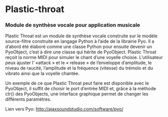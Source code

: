 # Plastic-throat
### Module de synthèse vocale pour application musicale

Plastic Throat est un module de synthèse vocale construite sur le modèle source-filtre construite en langage Python à l’aide de la librairie Pyo. Il a d’abord été élaboré comme une classe Python pour ensuite devenir un PyoObject, c’est à dire une classe qui hérite de PyoObject. Plastic Throat reçoit la norme MIDI pour simuler le chant d’une voyelle choisie. L’utilisateur peux ajuster l’ «attack » et le « release » de l’enveloppe d’amplitude, le niveau de raucité, l’amplitude et la fréquence (vitesse) du trémolo et du vibrato ainsi que la voyelle chantée. 

Un exemple de ce que Plastic Throat peut faire est disponible avec le PyoObject, il suffit de choisir le port d’entrée MIDI et, grâce à la méthode ctr() des PyoObjects, une interface graphique permet de changer les différents paramètres. 

Lien vers Pyo: http://ajaxsoundstudio.com/software/pyo/
